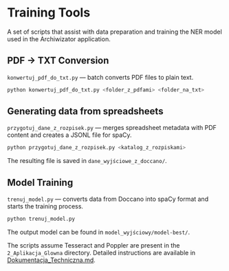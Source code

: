 # Training Tools

A set of scripts that assist with data preparation and training the NER model used in the Archiwizator application.

## PDF → TXT Conversion

`konwertuj_pdf_do_txt.py` — batch converts PDF files to plain text.

```bash
python konwertuj_pdf_do_txt.py <folder_z_pdfami> <folder_na_txt>
```

## Generating data from spreadsheets

`przygotuj_dane_z_rozpisek.py` — merges spreadsheet metadata with PDF content and creates a JSONL file for spaCy.

```bash
python przygotuj_dane_z_rozpisek.py <katalog_z_rozpiskami>
```

The resulting file is saved in `dane_wyjściowe_z_doccano/`.

## Model Training

`trenuj_model.py` — converts data from Doccano into spaCy format and starts the training process.

```bash
python trenuj_model.py
```

The output model can be found in `model_wyjściowy/model-best/`.

The scripts assume Tesseract and Poppler are present in the `2_Aplikacja_Glowna` directory. Detailed instructions are available in [Dokumentacja_Techniczna.md](../Dokumentacja_Techniczna.md).
